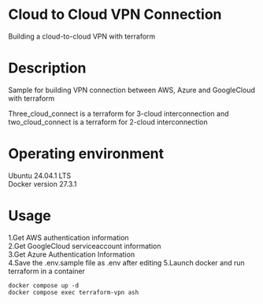 # Cloud to Cloud VPN Connection  
Building a cloud-to-cloud VPN with terraform  

# Description  
Sample for building VPN connection between AWS, Azure and GoogleCloud with terraform  

Three_cloud_connect is a terraform for 3-cloud interconnection and two_cloud_connect is a terraform for 2-cloud interconnection

# Operating environment  
Ubuntu 24.04.1 LTS  
Docker version 27.3.1  

# Usage    

1.Get AWS authentication information   
2.Get GoogleCloud serviceaccount information  
3.Get Azure Authentication Information  
4.Save the .env.sample file as .env after editing
5.Launch docker and run terraform in a container

```
docker compose up -d
docker compose exec terraform-vpn ash
```

